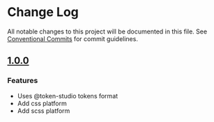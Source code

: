# Change Log

All notable changes to this project will be documented in this file.
See [Conventional Commits](https://conventionalcommits.org) for commit guidelines.

## [1.0.0](2023-05-11)

### Features

- Uses @token-studio tokens format
- Add css platform
- Add scss platform